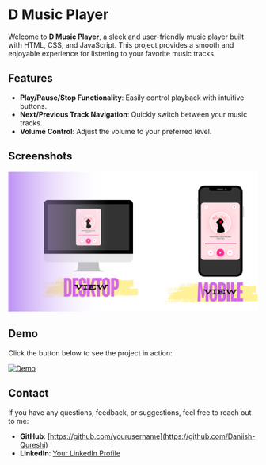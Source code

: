 # D Music Player

Welcome to **D Music Player**, a sleek and user-friendly music player built with HTML, CSS, and JavaScript. This project provides a smooth and enjoyable experience for listening to your favorite music tracks.

## Features

- **Play/Pause/Stop Functionality**: Easily control playback with intuitive buttons.
- **Next/Previous Track Navigation**: Quickly switch between your music tracks.
- **Volume Control**: Adjust the volume to your preferred level.

## Screenshots

![D Music Player Screenshot](https://github.com/Daniish-Qureshi/D-Music-Player/blob/main/Desktop.png)

## Demo

Click the button below to see the project in action:

[![Demo](https://img.shields.io/badge/DEMO-LIVE-black)](https://daniish-qureshi.github.io/D-Music-Player/)

## Contact

If you have any questions, feedback, or suggestions, feel free to reach out to me:

- **GitHub**: [https://github.com/yourusername](https://github.com/Daniish-Qureshi)
- **LinkedIn**: [Your LinkedIn Profile](https://www.linkedin.com/in/danishqureshi786)
